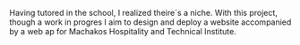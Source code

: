Having tutored in the school, I realized theire`s a niche. With this project, though a work in progres I aim to design and deploy a website accompanied by a web ap for Machakos Hospitality and Technical Institute.
